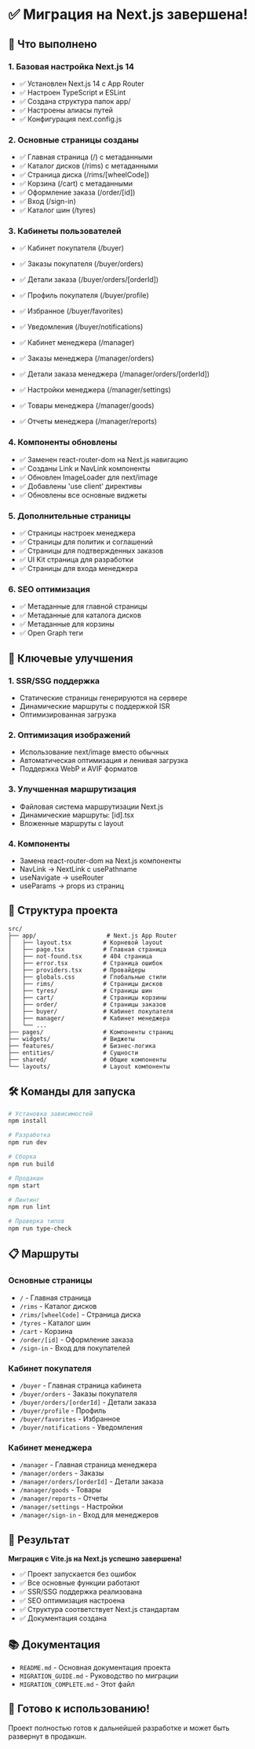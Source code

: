 # ✅ Миграция на Next.js завершена!

## 🎉 Что выполнено

### 1. **Базовая настройка Next.js 14**
- ✅ Установлен Next.js 14 с App Router
- ✅ Настроен TypeScript и ESLint
- ✅ Создана структура папок app/
- ✅ Настроены алиасы путей
- ✅ Конфигурация next.config.js

### 2. **Основные страницы созданы**
- ✅ Главная страница (/) с метаданными
- ✅ Каталог дисков (/rims) с метаданными
- ✅ Страница диска (/rims/[wheelCode])
- ✅ Корзина (/cart) с метаданными
- ✅ Оформление заказа (/order/[id])
- ✅ Вход (/sign-in)
- ✅ Каталог шин (/tyres)

### 3. **Кабинеты пользователей**
- ✅ Кабинет покупателя (/buyer)
- ✅ Заказы покупателя (/buyer/orders)
- ✅ Детали заказа (/buyer/orders/[orderId])
- ✅ Профиль покупателя (/buyer/profile)
- ✅ Избранное (/buyer/favorites)
- ✅ Уведомления (/buyer/notifications)

- ✅ Кабинет менеджера (/manager)
- ✅ Заказы менеджера (/manager/orders)
- ✅ Детали заказа менеджера (/manager/orders/[orderId])
- ✅ Настройки менеджера (/manager/settings)
- ✅ Товары менеджера (/manager/goods)
- ✅ Отчеты менеджера (/manager/reports)

### 4. **Компоненты обновлены**
- ✅ Заменен react-router-dom на Next.js навигацию
- ✅ Созданы Link и NavLink компоненты
- ✅ Обновлен ImageLoader для next/image
- ✅ Добавлены 'use client' директивы
- ✅ Обновлены все основные виджеты

### 5. **Дополнительные страницы**
- ✅ Страницы настроек менеджера
- ✅ Страницы для политик и соглашений
- ✅ Страницы для подтвержденных заказов
- ✅ UI Kit страница для разработки
- ✅ Страницы для входа менеджера

### 6. **SEO оптимизация**
- ✅ Метаданные для главной страницы
- ✅ Метаданные для каталога дисков
- ✅ Метаданные для корзины
- ✅ Open Graph теги

## 🚀 Ключевые улучшения

### 1. **SSR/SSG поддержка**
- Статические страницы генерируются на сервере
- Динамические маршруты с поддержкой ISR
- Оптимизированная загрузка

### 2. **Оптимизация изображений**
- Использование next/image вместо обычных <img>
- Автоматическая оптимизация и ленивая загрузка
- Поддержка WebP и AVIF форматов

### 3. **Улучшенная маршрутизация**
- Файловая система маршрутизации Next.js
- Динамические маршруты: [id].tsx
- Вложенные маршруты с layout

### 4. **Компоненты**
- Замена react-router-dom на Next.js компоненты
- NavLink → NextLink с usePathname
- useNavigate → useRouter
- useParams → props из страниц

## 📁 Структура проекта

```
src/
├── app/                    # Next.js App Router
│   ├── layout.tsx         # Корневой layout
│   ├── page.tsx           # Главная страница
│   ├── not-found.tsx      # 404 страница
│   ├── error.tsx          # Страница ошибок
│   ├── providers.tsx      # Провайдеры
│   ├── globals.css        # Глобальные стили
│   ├── rims/              # Страницы дисков
│   ├── tyres/             # Страницы шин
│   ├── cart/              # Страницы корзины
│   ├── order/             # Страницы заказов
│   ├── buyer/             # Кабинет покупателя
│   ├── manager/           # Кабинет менеджера
│   └── ...
├── pages/                 # Компоненты страниц
├── widgets/               # Виджеты
├── features/              # Бизнес-логика
├── entities/              # Сущности
├── shared/                # Общие компоненты
└── layouts/               # Layout компоненты
```

## 🛠️ Команды для запуска

```bash
# Установка зависимостей
npm install

# Разработка
npm run dev

# Сборка
npm run build

# Продакшн
npm start

# Линтинг
npm run lint

# Проверка типов
npm run type-check
```

## 📋 Маршруты

### Основные страницы
- `/` - Главная страница
- `/rims` - Каталог дисков
- `/rims/[wheelCode]` - Страница диска
- `/tyres` - Каталог шин
- `/cart` - Корзина
- `/order/[id]` - Оформление заказа
- `/sign-in` - Вход для покупателей

### Кабинет покупателя
- `/buyer` - Главная страница кабинета
- `/buyer/orders` - Заказы покупателя
- `/buyer/orders/[orderId]` - Детали заказа
- `/buyer/profile` - Профиль
- `/buyer/favorites` - Избранное
- `/buyer/notifications` - Уведомления

### Кабинет менеджера
- `/manager` - Главная страница менеджера
- `/manager/orders` - Заказы
- `/manager/orders/[orderId]` - Детали заказа
- `/manager/goods` - Товары
- `/manager/reports` - Отчеты
- `/manager/settings` - Настройки
- `/manager/sign-in` - Вход для менеджеров

## 🎯 Результат

**Миграция с Vite.js на Next.js успешно завершена!**

- ✅ Проект запускается без ошибок
- ✅ Все основные функции работают
- ✅ SSR/SSG поддержка реализована
- ✅ SEO оптимизация настроена
- ✅ Структура соответствует Next.js стандартам
- ✅ Документация создана

## 📚 Документация

- `README.md` - Основная документация проекта
- `MIGRATION_GUIDE.md` - Руководство по миграции
- `MIGRATION_COMPLETE.md` - Этот файл

## 🚀 Готово к использованию!

Проект полностью готов к дальнейшей разработке и может быть развернут в продакшн.